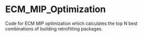 # ECM_MIP_Optimization
Code for ECM MIP optimization which calculates the top N best combinations of building retrofitting packages.
